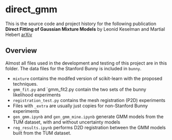 # direct_gmm
This is the source code and project history for the following publication
**Direct Fitting of Gaussian Mixture Models** by Leonid Keselman and Martial Hebert [arXiv](https://arxiv.org/abs/1904.05537)

## Overview
Almost all files used in the development and testing of this project are in this folder. The data files for the Stanford Bunny is included in `bunny`. 

* `mixture` contains the modifed version of scikit-learn with the proposed techniques. 
* `gmm_fit.py` and `gmm_fit2.py contain the two sets of the bunny likelihood experiments
* `registration_test.py` contains the mesh registration (P2D) experiments
* Files with `_extra` are usually just copies for non-Stanford Bunny experiments
* `gen_gmm.ipynb` and `gen_gmm_mine.ipynb` generate GMM models from the TUM dataset, with and without uncertainty models
* `reg_results.ipynb` performs D2D registration between the GMM models built from the TUM dataset. 
